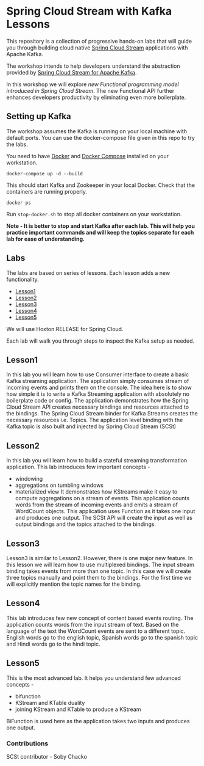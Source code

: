 # Spring Cloud Stream with Kafka Lessons

This repository is a collection of progressive hands-on labs that will guide you
through building cloud native [Spring Cloud Stream](https://spring.io/projects/spring-cloud-stream)
applications with Apache Kafka.

The workshop intends to help developers understand the abstraction provided by
[Spring Cloud Stream for Apache Kafka](https://cloud.spring.io/spring-cloud-stream-binder-kafka/spring-cloud-stream-binder-kafka.html).

In this workshop we will explore *new Functional programming model introduced in Spring Cloud Stream*.
The new Functional API further enhances developers productivity by eliminating even more boilerplate.

## Setting up Kafka
The workshop assumes the Kafka is running on your local machine with default ports.
You can use the docker-compose file given in this repo to try the labs.

You need to have [Docker](https://docs.docker.com/install/) and [Docker Compose](https://docs.docker.com/compose/install/)
installed on your workstation.  

`docker-compose up -d --build`

This should start Kafka and Zookeeper in your local Docker.
Check that the containers are running properly.

`docker ps`

Run `stop-docker.sh` to stop all docker containers on your workstation.

**Note - It is better to stop and start Kafka after each lab.
This will help you practice important commands and will keep the topics separate for each lab for ease of understanding.**

## Labs

The labs are based on series of lessons. Each lesson adds a new functionality.

* [Lesson1](https://github.com/msathe-tech/SCSt-Kafka-lessons/tree/master/lesson1)
* [Lesson2](https://github.com/msathe-tech/SCSt-Kafka-lessons/tree/master/lesson2)
* [Lesson3](https://github.com/msathe-tech/SCSt-Kafka-lessons/tree/master/lesson3)
* [Lesson4](https://github.com/msathe-tech/SCSt-Kafka-lessons/tree/master/lesson4)
* [Lesson5](https://github.com/msathe-tech/SCSt-Kafka-lessons/tree/master/lesson5)

We will use Hoxton.RELEASE for Spring Cloud.

Each lab will walk you through steps to inspect the Kafka setup as needed.

## Lesson1
In this lab you will learn how to use Consumer interface to create a basic Kafka streaming application.
The application simply consumes stream of incoming events and prints them on the console.
The idea here is to show how simple it is to write a Kafka Streaming application with absolutely no boilerplate code or config.
The application demonstrates how the Spring Cloud Stream API creates necessary bindings and resources attached to the bindings.
The Spring Cloud Stream binder for Kafka Streams creates the necessary resources i.e. Topics.
The application level binding with the Kafka topic is also built and injected by Spring Cloud Stream (SCSt)

## Lesson2
In this lab you will learn how to build a stateful streaming transformation application.
This lab introduces few important concepts -
* windowing
* aggregations on tumbling windows
* materialized view
It demonstrates how KStreams make it  easy to compute aggregations on a stream of events.
This application counts words from the stream of incoming events and emits a stream of WordCount objects.
This application uses Function as it takes one input and produces one output.
The SCSt API will create the input as well as output bindings and the topics attached to the bindings.

## Lesson3
Lesson3 is similar to Lesson2. However, there is one major new feature. In this lesson
we will learn how to use multiplexed bindings. The input stream binding takes events from more than one topic.
In this case we will create three topics manually and point them to the bindings.
For the first time we will explicitly mention the topic names for the binding.

## Lesson4
This lab introduces few new concept of content based events routing. The application counts words from the input stream of text.
Based on the language of the text the WordCount events are sent to a different topic. English words go to the english topic, Spanish words go to the spanish topic and Hindi words go to the hindi topic.

## Lesson5
This is the most advanced lab. It helps you understand few advanced concepts -
* bifunction
* KStream and KTable duality
* joining KStream and KTable to produce a KStream

BiFunction is used here as the application takes two inputs and produces one output.

### Contributions
SCSt contributor - Soby Chacko
